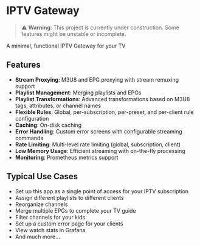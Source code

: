 # IPTV Gateway

> ⚠️ **Warning**: This project is currently under construction. Some features might be unstable or incomplete.

A minimal, functional IPTV Gateway for your TV

## Features

- **Stream Proxying**: M3U8 and EPG proxying with stream remuxing support
- **Playlist Management**: Merging playlists and EPGs
- **Playlist Transformations**: Advanced transformations based on M3U8 tags, attributes, or channel names
- **Flexible Rules**: Global, per-subscription, per-preset, and per-client rule configuration
- **Caching**: On-disk caching
- **Error Handling**: Custom error screens with configurable streaming commands
- **Rate Limiting**: Multi-level rate limiting (global, subscription, client)
- **Low Memory Usage**: Efficient streaming with on-the-fly processing
- **Monitoring**: Prometheus metrics support

## Typical Use Cases

- Set up this app as a single point of access for your IPTV subscription
- Assign different playlists to different clients
- Reorganize channels
- Merge multiple EPGs to complete your TV guide
- Filter channels for your kids
- Set up a custom error page for your clients
- View watch stats in Grafana
- And much more...